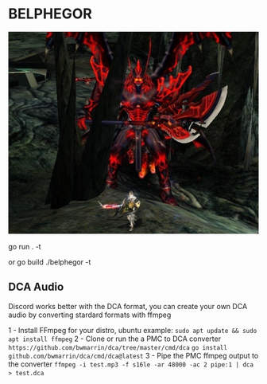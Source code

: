 # BELPHEGOR

![Belphegor](dev_assets/belphegor.png?raw=true "Belphegor")

go run . -t <BOT-TOKEN>

or
go build
./belphegor -t <BOT-TOKEN>

## DCA Audio
Discord works better with the DCA format, you can create your own DCA audio by converting stardard formats with ffmpeg

1 - Install FFmpeg for your distro, ubuntu example: 
`sudo apt update && sudo apt install ffmpeg`
2 - Clone or run the a PMC to DCA converter
`https://github.com/bwmarrin/dca/tree/master/cmd/dca`
`go install github.com/bwmarrin/dca/cmd/dca@latest`
3 - Pipe the PMC ffmpeg output to the converter
`ffmpeg -i test.mp3 -f s16le -ar 48000 -ac 2 pipe:1 | dca > test.dca`
